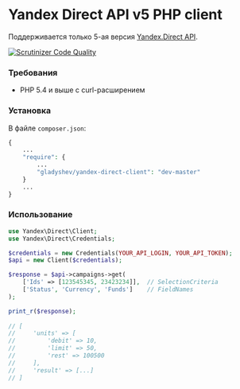 Yandex Direct API v5 PHP client
===============================

Поддерживается только 5-ая версия [Yandex.Direct API](https://tech.yandex.ru/direct/doc/dg/concepts/about-docpage/).

[![Scrutinizer Code Quality](https://scrutinizer-ci.com/g/gladyshev/yandex-direct-client/badges/quality-score.png?b=master)](https://scrutinizer-ci.com/g/gladyshev/yandex-direct-client/?branch=master)
### Требования
 * PHP 5.4 и выше с curl-расширением

### Установка  
В файле `composer.json`:
```php
{
    ...
    "require": {
        ...
        "gladyshev/yandex-direct-client": "dev-master"
    }
    ...
}
```

### Использование

```php
use Yandex\Direct\Client;
use Yandex\Direct\Credentials;

$credentials = new Credentials(YOUR_API_LOGIN, YOUR_API_TOKEN);
$api = new Client($credentials);

$response = $api->campaigns->get(
    ['Ids' => [123545345, 23423234]],  // SelectionCriteria
    ['Status', 'Currency', 'Funds']    // FieldNames
);

print_r($response);
  
// [
//     'units' => [
//         'debit' => 10, 
//         'limit' => 50,
//         'rest' => 100500
//     ],
//     'result' => [...]
// ]
```